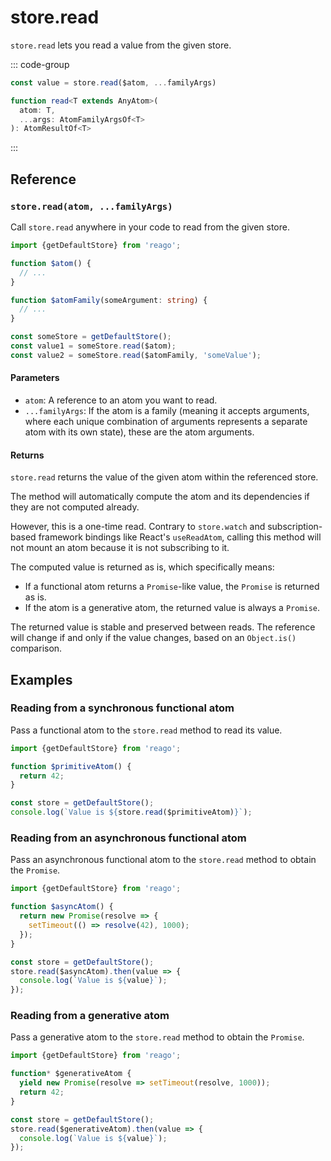 # store.read

`store.read` lets you read a value from the given store.

::: code-group
```ts [Syntax]
const value = store.read($atom, ...familyArgs)
```

```ts [Types]
function read<T extends AnyAtom>(
  atom: T,
  ...args: AtomFamilyArgsOf<T>
): AtomResultOf<T>
```
:::


## Reference

### `store.read(atom, ...familyArgs)`

Call `store.read` anywhere in your code to read from the given store.

```ts
import {getDefaultStore} from 'reago';

function $atom() {
  // ...
}

function $atomFamily(someArgument: string) {
  // ...
}

const someStore = getDefaultStore();
const value1 = someStore.read($atom);
const value2 = someStore.read($atomFamily, 'someValue');
```

#### Parameters

* `atom`: A reference to an atom you want to read.
* `...familyArgs`: If the atom is a family (meaning it accepts arguments, where each unique combination of
  arguments represents a separate atom with its own state), these are the atom arguments.

#### Returns

`store.read` returns the value of the given atom within the referenced store.

The method will automatically compute the atom and its dependencies if they are not computed already.

However, this is a one-time read. Contrary to `store.watch` and subscription-based framework bindings
like React's `useReadAtom`, calling this method will not mount an atom because it is not subscribing to it.

The computed value is returned as is, which specifically means:
* If a functional atom returns a `Promise`-like value, the `Promise` is returned as is.
* If the atom is a generative atom, the returned value is always a `Promise`.

The returned value is stable and preserved between reads. The reference will change if and only if the
value changes, based on an `Object.is()` comparison.


## Examples

### Reading from a synchronous functional atom

Pass a functional atom to the `store.read` method to read its value.

```ts
import {getDefaultStore} from 'reago';

function $primitiveAtom() {
  return 42;
}

const store = getDefaultStore();
console.log(`Value is ${store.read($primitiveAtom)}`);
```

### Reading from an asynchronous functional atom

Pass an asynchronous functional atom to the `store.read` method to obtain the `Promise`.

```ts
import {getDefaultStore} from 'reago';

function $asyncAtom() {
  return new Promise(resolve => {
    setTimeout(() => resolve(42), 1000);
  });
}

const store = getDefaultStore();
store.read($asyncAtom).then(value => {
  console.log(`Value is ${value}`);
});
```

### Reading from a generative atom

Pass a generative atom to the `store.read` method to obtain the `Promise`.

```ts
import {getDefaultStore} from 'reago';

function* $generativeAtom {
  yield new Promise(resolve => setTimeout(resolve, 1000));
  return 42;
}

const store = getDefaultStore();
store.read($generativeAtom).then(value => {
  console.log(`Value is ${value}`);
});
```
